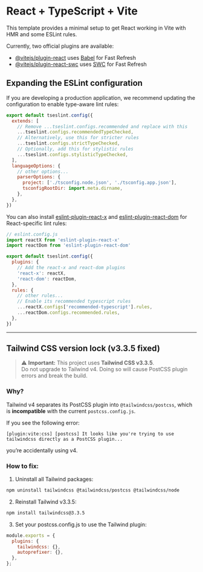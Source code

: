 # React + TypeScript + Vite

This template provides a minimal setup to get React working in Vite with HMR and some ESLint rules.

Currently, two official plugins are available:

- [@vitejs/plugin-react](https://github.com/vitejs/vite-plugin-react/blob/main/packages/plugin-react/README.md) uses [Babel](https://babeljs.io/) for Fast Refresh
- [@vitejs/plugin-react-swc](https://github.com/vitejs/vite-plugin-react-swc) uses [SWC](https://swc.rs/) for Fast Refresh

## Expanding the ESLint configuration

If you are developing a production application, we recommend updating the configuration to enable type-aware lint rules:

```js
export default tseslint.config({
  extends: [
    // Remove ...tseslint.configs.recommended and replace with this
    ...tseslint.configs.recommendedTypeChecked,
    // Alternatively, use this for stricter rules
    ...tseslint.configs.strictTypeChecked,
    // Optionally, add this for stylistic rules
    ...tseslint.configs.stylisticTypeChecked,
  ],
  languageOptions: {
    // other options...
    parserOptions: {
      project: ['./tsconfig.node.json', './tsconfig.app.json'],
      tsconfigRootDir: import.meta.dirname,
    },
  },
})
```

You can also install [eslint-plugin-react-x](https://github.com/Rel1cx/eslint-react/tree/main/packages/plugins/eslint-plugin-react-x) and [eslint-plugin-react-dom](https://github.com/Rel1cx/eslint-react/tree/main/packages/plugins/eslint-plugin-react-dom) for React-specific lint rules:

```js
// eslint.config.js
import reactX from 'eslint-plugin-react-x'
import reactDom from 'eslint-plugin-react-dom'

export default tseslint.config({
  plugins: {
    // Add the react-x and react-dom plugins
    'react-x': reactX,
    'react-dom': reactDom,
  },
  rules: {
    // other rules...
    // Enable its recommended typescript rules
    ...reactX.configs['recommended-typescript'].rules,
    ...reactDom.configs.recommended.rules,
  },
})
```
---

## Tailwind CSS version lock (v3.3.5 fixed)

> ⚠️ **Important:** This project uses **Tailwind CSS v3.3.5**.  
Do not upgrade to Tailwind v4. Doing so will cause PostCSS plugin errors and break the build.

### Why?

Tailwind v4 separates its PostCSS plugin into `@tailwindcss/postcss`, which is **incompatible** with the current `postcss.config.js`.

If you see the following error:

```
[plugin:vite:css] [postcss] It looks like you're trying to use tailwindcss directly as a PostCSS plugin...
```

you’re accidentally using v4.

### How to fix:

1. Uninstall all Tailwind packages:

```bash
npm uninstall tailwindcss @tailwindcss/postcss @tailwindcss/node
```

2. Reinstall Tailwind v3.3.5:

```bash
npm install tailwindcss@3.3.5
```

3. Set your postcss.config.js to use the Tailwind plugin:

```js
module.exports = {
  plugins: {
    tailwindcss: {},
    autoprefixer: {},
  },
};
```